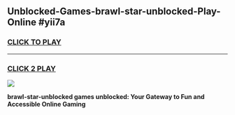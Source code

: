 
## Unblocked-Games-brawl-star-unblocked-Play-Online #yii7a
<h3>
<a href="https://news.freeplayer.one?title=brawl-star-unblocked&ref=3">CLICK TO PLAY</a></h3>
<hr>

<h3>
<a href="https://news.freeplayer.one?title=brawl-star-unblocked&ref=3">CLICK 2 PLAY</a>
  
</h3>

<a href="https://news.freeplayer.one?title=brawl-star-unblocked&ref=3"><img src="https://clearcache.store/games.png"></a>


**brawl-star-unblocked games unblocked: Your Gateway to Fun and Accessible Online Gaming**
